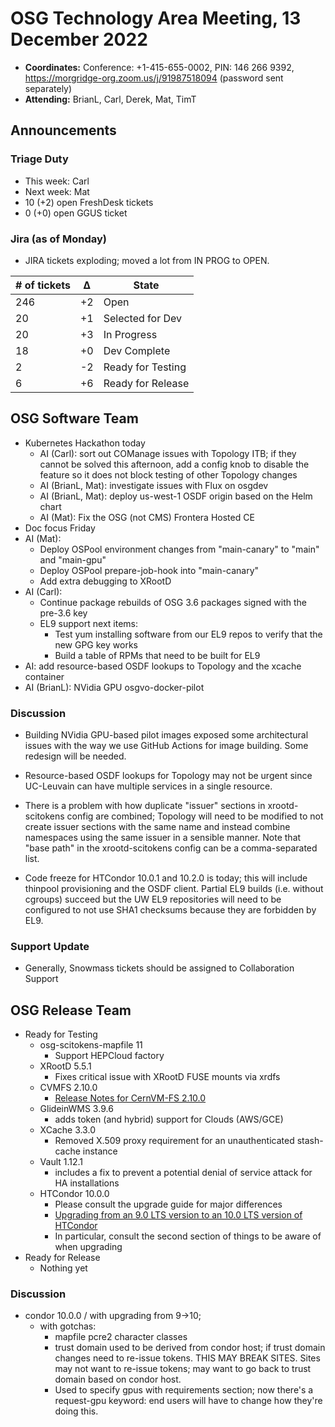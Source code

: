 # OSG Technology Area Meeting, 13 December 2022

-   **Coordinates:** Conference: +1-415-655-0002, PIN: 146 266 9392,
    <https://morgridge-org.zoom.us/j/91987518094> (password sent separately)
-   **Attending:** BrianL, Carl, Derek, Mat, TimT

## Announcements

### Triage Duty

-   This week: Carl
-   Next week: Mat
-   10 (+2) open FreshDesk tickets
-   0 (+0) open GGUS ticket

### Jira (as of Monday)

-   JIRA tickets exploding; moved a lot from IN PROG to OPEN.

| # of tickets | &Delta; | State             |
|--------------|---------|-------------------|
| 246          | +2      | Open              |
| 20           | +1      | Selected for Dev  |
| 20           | +3      | In Progress       |
| 18           | +0      | Dev Complete      |
| 2            | -2      | Ready for Testing |
| 6            | +6      | Ready for Release |

## OSG Software Team

-   Kubernetes Hackathon today
    -   AI (Carl): sort out COManage issues with Topology ITB;
        if they cannot be solved this afternoon, add a config knob to disable the feature
        so it does not block testing of other Topology changes
    -   AI (BrianL, Mat): investigate issues with Flux on osgdev
    -   AI (BrianL, Mat): deploy us-west-1 OSDF origin based on the Helm chart
    -   AI (Mat): Fix the OSG (not CMS) Frontera Hosted CE
-   Doc focus Friday
-   AI (Mat):
    -   Deploy OSPool environment changes from "main-canary" to "main" and "main-gpu"
    -   Deploy OSPool prepare-job-hook into "main-canary"
    -   Add extra debugging to XRootD
-   AI (Carl):
    -   Continue package rebuilds of OSG 3.6 packages signed with the pre-3.6 key
    -   EL9 support next items:
        -   Test yum installing software from our EL9 repos to verify that the new GPG key works
        -   Build a table of RPMs that need to be built for EL9
-   AI: add resource-based OSDF lookups to Topology and the xcache container
-   AI (BrianL): NVidia GPU osgvo-docker-pilot

### Discussion

-   Building NVidia GPU-based pilot images exposed some architectural issues with the way we use GitHub Actions
    for image building.  Some redesign will be needed.

-   Resource-based OSDF lookups for Topology may not be urgent since UC-Leuvain can have multiple services
    in a single resource.

-   There is a problem with how duplicate "issuer" sections in xrootd-scitokens config are combined;
    Topology will need to be modified to not create issuer sections with the same name
    and instead combine namespaces using the same issuer in a sensible manner.
    Note that "base path" in the xrootd-scitokens config can be a comma-separated list.

-   Code freeze for HTCondor 10.0.1 and 10.2.0 is today;
    this will include thinpool provisioning and the OSDF client.
    Partial EL9 builds (i.e. without cgroups) succeed but the UW EL9 repositories will need to be configured to
    not use SHA1 checksums because they are forbidden by EL9.

### Support Update

-   Generally, Snowmass tickets should be assigned to Collaboration Support

## OSG Release Team

-   Ready for Testing
    -   osg-scitokens-mapfile 11
        -   Support HEPCloud factory
    -   XRootD 5.5.1
        -   Fixes critical issue with XRootD FUSE mounts via xrdfs
    -   CVMFS 2.10.0
        -   [Release Notes for CernVM-FS 2.10.0](https://cvmfs.readthedocs.io/en/2.10/cpt-releasenotes.html)
    -   GlideinWMS 3.9.6
        -   adds token (and hybrid) support for Clouds (AWS/GCE)
    -   XCache 3.3.0
        -   Removed X.509 proxy requirement for an unauthenticated stash-cache
      instance
    -   Vault 1.12.1
        -   includes a fix to prevent a potential denial of service attack
      for HA installations
    -   HTCondor 10.0.0
        -   Please consult the upgrade guide for major differences
        -   [Upgrading from an 9.0 LTS version to an 10.0 LTS version of HTCondor](https://htcondor.readthedocs.io/en/v10_0/version-history/upgrading-from-9-0-to-10-0-versions.html)
        -   In particular, consult the second section of things to be aware of when
      upgrading
-   Ready for Release
    -   Nothing yet

### Discussion

-   condor 10.0.0 / with upgrading from 9->10;
    -   with gotchas:
        -  mapfile pcre2 character classes
        -  trust domain used to be derived from condor host;
           if trust domain changes need to re-issue tokens.
           THIS MAY BREAK SITES.
           Sites may not want to re-issue tokens;
           may want to go back to trust domain based on condor host.
        -  Used to specify gpus with requirements section;
           now there's a request-gpu keyword:
          end  users will have to change how they're doing this.

